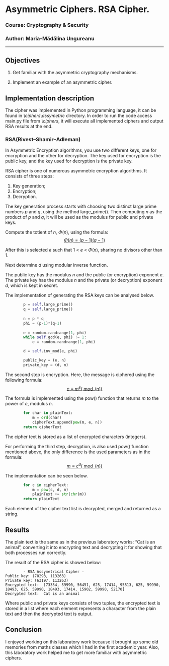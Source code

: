 ﻿


# Asymmetric Ciphers. RSA Cipher.

### Course: Cryptography & Security

### Author:  Maria-Mădălina Ungureanu

----

## Objectives

1. Get familiar with the asymmetric cryptography mechanisms.
    
2.  Implement an example of an asymmetric cipher.
    
## Implementation description

The cipher was implemented in Python programming language, it can be found in *\ciphers\assymetric* directory. In order to run the code access main.py file from *\ciphers*, it will execute all implemented ciphers and output RSA results at the end.

### RSA(**Rivest–Shamir–Adleman**)

In Asymmetric Encryption algorithms, you use two different keys, one for encryption and the other for decryption. The key used for encryption is the public key, and the key used for decryption is the private key.

RSA cipher is one of numerous asymmetric encryption algorithms. It consists of three steps: 
1. Key generation;
2. Encryption;
3. Decryption.

The key generation process starts with choosing two distinct large prime numbers $p$ and $q$, using the method large_prime(). Then computing $n$ as the product of $p$ and $q$, it will be used as the modulus for public and private keys.

Compute the totient of $n$, $\Phi(n)$, using the formula:
[$$ \Phi(n)=(p-1)(q-1)$$](https://sites.google.com/site/danzcosmos/the-rsa-algorithm)   

After this is selected $e$ such that 1 < $e$ < $\Phi(n)$, sharing no divisors other than 1.

Next determine $d$ using modular inverse function.

The public key has the modulus $n$ and the public (or encryption) exponent $e$. The private key has the modulus $n$ and the private (or decryption) exponent $d$, which is kept in secret.

The implementation of generating the RSA keys can be analysed below.

```python
        p = self.large_prime()
        q = self.large_prime()
        
        n = p * q
        phi = (p-1)*(q-1)
        
        e = random.randrange(1, phi)     
        while self.gcd(e, phi) != 1:
            e = random.randrange(1, phi)

        d = self.inv_mod(e, phi)

        public_key = (e, n)
        private_key = (d, n) 
```

The second step is encryption. Here, the message is ciphered using the following formula: [$$c \equiv {m^e (\bmod(n))}$$](https://sites.google.com/site/danzcosmos/the-rsa-algorithm)

The formula is implemented using the pow() function that returns $m$ to the power of $e$, modulus $n$.
```python
        for char in plainText:
            m = ord(char)
            cipherText.append(pow(m, e, n)) 
        return cipherText 
```
The cipher text is stored as a list of encrypted characters (integers).

For performing the third step, decryption, is also used pow() function mentioned above, the only difference is the used parameters as in the formula:
[$$m \equiv {c^d (\bmod(n))}$$](https://sites.google.com/site/danzcosmos/the-rsa-algorithm)

The implementation can be seen below.
```python
        for c in cipherText:
            m = pow(c, d, n)
            plainText += str(chr(m))
        return plainText
```
Each element of the cipher text list is decrypted, merged and returned as a string.


## Results

The plain text is the same as in the previous laboratory works: “Cat is an animal”, converting it into encrypting text and decrypting it for showing that both processes run correctly.

The result of the RSA cipher  is showed below:

```         
        - RSA Assymetrical Cipher -
Public key: (78293, 113263)
Private key: (63197, 113263)
Encrypted text:  [73354, 59990, 56451, 625, 17414, 95513, 625, 59990, 18493, 625, 59990, 18493, 17414, 15902, 59990, 52170]
Decrypted text:  Cat is an animal
```

Where public and private keys consists of two tuples, the encrypted text is stored in a list where each element represents a character from the plain text and then the decrypted text is output.

## Conclusion

I enjoyed working on this laboratory work because it brought up some old memories from maths classes which I had in the first academic year. Also, this laboratory work helped me to get more familiar with asymmetric ciphers.
